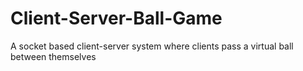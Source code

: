 # Client-Server-Ball-Game
A socket based client-server system where clients pass a virtual ball between themselves
